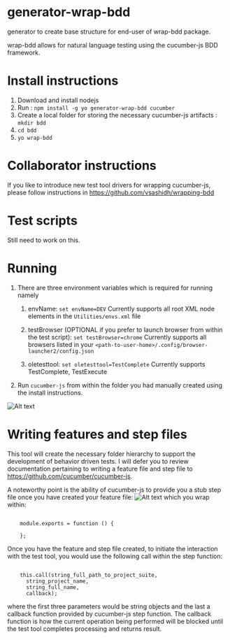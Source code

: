 # generator-wrap-bdd
generator to create base structure for end-user of wrap-bdd package. 

wrap-bdd allows for natural language testing using the cucumber-js BDD framework.

# Install instructions
1. Download and install nodejs
2. Run :  `npm install -g yo generator-wrap-bdd cucumber`
3. Create a local folder for storing the necessary cucumber-js artifacts :  `mkdir bdd`
4. `cd bdd`
5. `yo wrap-bdd`

# Collaborator instructions
If you like to introduce new test tool drivers for wrapping cucumber-js, please follow instructions in https://github.com/vsashidh/wrapping-bdd
  
# Test scripts
Still need to work on this.

# Running

1. There are three environment variables which is required for running namely 
    1. envName: `set envName=DEV` Currently supports all root XML node elements in the `Utilities/envs.xml` file

    2. testBrowser (OPTIONAL if you prefer to launch browser from within the test script): `set testBrowser=chrome` Currently supports all browsers listed in your `<path-to-user-home>/.config/browser-launcher2/config.json`

    3. oletesttool: `set oletesttool=TestComplete` Currently supports TestComplete, TestExecute

2. Run `cucumber-js` from within the folder you had manually created using the install instructions.

![Alt text](/../screenshots/screenshots/run_results.JPG?raw=true "Example run")

# Writing features and step files

This tool will create the necessary folder hierarchy to support the development of behavior driven tests. I will defer you to review documentation pertaining to writing a feature file and step file to https://github.com/cucumber/cucumber-js. 

A noteworthy point is the ability of cucumber-js to provide you a stub step file once you have created your feature file:
![Alt text](/../screenshots/screenshots/stub_step_definition.JPG?raw=true)
which you wrap within:
<pre><code>
    module.exports = function () {
    
    };
</code></pre>
Once you have the feature and step file created, to initiate the interaction with the test tool, you would use the following call within the step function:
<pre><code>
    this.call(string_full_path_to_project_suite,
      string_project_name,
      string_full_name,
      callback);
</code></pre>
where the first three parameters would be string objects and the last a callback function provided by cucumber-js step function. The callback function is how the current operation being performed will be blocked until the test tool completes processing and returns result.
